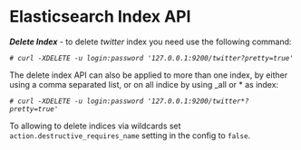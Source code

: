 Elasticsearch Index API 
=======================

***Delete Index***  - to delete *twitter* index you need use the following command:

*`# curl -XDELETE -u login:password '127.0.0.1:9200/twitter?pretty=true'`*

The delete index API can also be applied to more than one index, by either using 
a comma separated list, or on all indice by using _all or * as index:

*`# curl -XDELETE -u login:password '127.0.0.1:9200/twitter*?pretty=true'`*

To allowing to delete indices via wildcards set `action.destructive_requires_name`
setting in the config to `false`.
